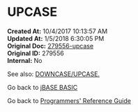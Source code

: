 # UPCASE

**Created At:** 10/4/2017 10:13:57 AM  
**Updated At:** 1/5/2018 6:30:05 PM  
**Original Doc:** [279556-upcase](https://docs.jbase.com/36868-jbase-basic/279556-upcase)  
**Original ID:** 279556  
**Internal:** No  

See also: [DOWNCASE/UPCASE.](./../downcase-&-upcase)

Go back to [jBASE BASIC](./../README.md)

Go back to [Programmers' Reference Guide](./../../reference-guides/jbc/README.md)

  
<PageFooter />
